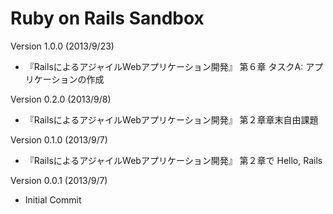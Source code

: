 # Ruby on Rails Sandbox

Version 1.0.0 (2013/9/23)
 * 『RailsによるアジャイルWebアプリケーション開発』 第６章 タスクA: アプリケーションの作成

Version 0.2.0 (2013/9/8)
 * 『RailsによるアジャイルWebアプリケーション開発』 第２章章末自由課題

Version 0.1.0 (2013/9/7)
 * 『RailsによるアジャイルWebアプリケーション開発』 第２章で Hello, Rails

Version 0.0.1 (2013/9/7)
 * Initial Commit
